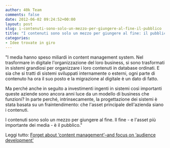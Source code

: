```yaml
---
author: 40k Team
comments: false
date: 2012-06-02 09:24:52+00:00
layout: post
slug: i-contenuti-sono-solo-un-mezzo-per-giungere-al-fine-il-pubblico
title: "I contenuti sono solo un mezzo per giungere al fine: il pubblico"
categories:
- Idee trovate in giro
---
```


"I media hanno speso miliardi in content management system. Nel trasformare in digitale l'organizzazione del loro business, si sono trasformati in sistemi grandiosi per organizzare i loro contenuti in database ordinati. E sia che si tratti di sistemi sviluppati internamente o esterni, ogni parte di contenuto ha ora il suo posto e la migrazione al digitale è un dato di fatto.

Ma perché anche in seguito a investimenti ingenti in sistemi così importanti queste aziende sono ancora anni luce da un modello di business che funzioni? In parte perché, intrinsecamente, la progettazione dei sistemi è stata basata su un fraintendimento: che l'asset principale dell'azienda siano i contenuti.

I contenuti sono solo un mezzo per giungere al fine. Il fine - e l'asset più importante dei media - è il pubblico."

Leggi tutto: [Forget about ‘content management’–and focus on ‘audience development’](http://paidcontent.org/2012/05/31/forget-about-content-management-and-focus-on-audience-development/)
